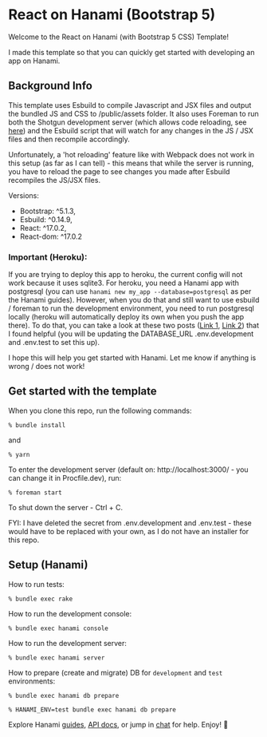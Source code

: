 # React on Hanami (Bootstrap 5)

Welcome to the React on Hanami (with Bootstrap 5 CSS) Template!

I made this template so that you can quickly get started with developing an app on Hanami.

## Background Info

This template uses Esbuild to compile Javascript and JSX files and output the bundled JS and CSS to /public/assets folder. It also uses Foreman to run both the Shotgun development server (which allows code reloading, see [here](https://guides.hanamirb.org/v1.3/projects/code-reloading/)) and the Esbuild script that will watch for any changes in the JS / JSX files and then recompile accordingly.

Unfortunately, a 'hot reloading' feature like with Webpack does not work in this setup (as far as I can tell) - this means that while the server is running, you have to reload the page to see changes you made after Esbuild recompiles the JS/JSX files.

Versions:

- Bootstrap: ^5.1.3,
- Esbuild: ^0.14.9,
- React: ^17.0.2,
- React-dom: ^17.0.2

### Important (Heroku):
If you are trying to deploy this app to heroku, the current config will not work because it uses sqlite3. For heroku, you need a Hanami app with postgresql (you can use `hanami new my_app --database=postgresql` as per the Hanami guides). However, when you do that and still want to use esbuild / foreman to run the development environment, you need to run postgresql locally (heroku will automatically deploy its own when you push the app there). To do that, you can take a look at these two posts ([Link 1](https://www.digitalocean.com/community/tutorials/how-to-install-postgresql-on-ubuntu-20-04-quickstart),  [Link 2](https://medium.com/@vonchristian/setup-hanami-with-postgresql-604f08d4a1eb)) that I found helpful (you will be updating the DATABASE_URL .env.development and .env.test to set this up).

I hope this will help you get started with Hanami. Let me know if anything is wrong / does not work!

## Get started with the template

When you clone this repo, run the following commands:

```
% bundle install
```

and

```
% yarn
```

To enter the development server (default on: http://localhost:3000/ - you can change it in Procfile.dev), run:

```
% foreman start
```

To shut down the server - Ctrl + C.

FYI: I have deleted the secret from .env.development and .env.test - these would have to be replaced with your own, as I do not have an installer for this repo.

## Setup (Hanami)

How to run tests:

```
% bundle exec rake
```

How to run the development console:

```
% bundle exec hanami console
```

How to run the development server:

```
% bundle exec hanami server
```

How to prepare (create and migrate) DB for `development` and `test` environments:

```
% bundle exec hanami db prepare

% HANAMI_ENV=test bundle exec hanami db prepare
```

Explore Hanami [guides](https://guides.hanamirb.org/), [API docs](http://docs.hanamirb.org/1.3.5/), or jump in [chat](http://chat.hanamirb.org) for help. Enjoy! 🌸
